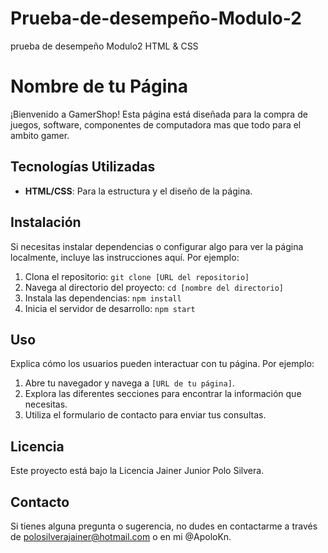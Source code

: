 # Prueba-de-desempeño-Modulo-2
prueba de desempeño Modulo2 HTML &amp; CSS

# Nombre de tu Página

¡Bienvenido a GamerShop! Esta página está diseñada para la compra de juegos, software, componentes de computadora mas que todo para el ambito gamer.

## Tecnologías Utilizadas

- **HTML/CSS**: Para la estructura y el diseño de la página.

## Instalación

Si necesitas instalar dependencias o configurar algo para ver la página localmente, incluye las instrucciones aquí. Por ejemplo:

1. Clona el repositorio: `git clone [URL del repositorio]`
2. Navega al directorio del proyecto: `cd [nombre del directorio]`
3. Instala las dependencias: `npm install`
4. Inicia el servidor de desarrollo: `npm start`

## Uso

Explica cómo los usuarios pueden interactuar con tu página. Por ejemplo:

1. Abre tu navegador y navega a `[URL de tu página]`.
2. Explora las diferentes secciones para encontrar la información que necesitas.
3. Utiliza el formulario de contacto para enviar tus consultas.

## Licencia

Este proyecto está bajo la Licencia Jainer Junior Polo Silvera.

## Contacto

Si tienes alguna pregunta o sugerencia, no dudes en contactarme a través de polosilverajainer@hotmail.com o en mi @ApoloKn.


